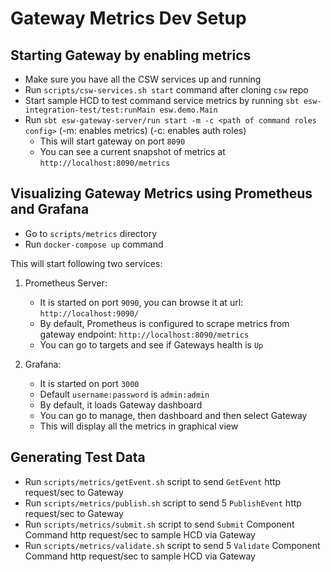 # Gateway Metrics Dev Setup

## Starting Gateway by enabling metrics

- Make sure you have all the CSW services up and running
- Run `scripts/csw-services.sh start` command after cloning `csw` repo
- Start sample HCD to test command service metrics by running `sbt esw-integration-test/test:runMain esw.demo.Main`
- Run `sbt esw-gateway-server/run start -m -c <path of command roles config>` (-m: enables metrics) (-c: enables auth roles)
    - This will start gateway on port `8090`
    - You can see a current snapshot of metrics at `http://localhost:8090/metrics`

## Visualizing Gateway Metrics using Prometheus and Grafana
- Go to `scripts/metrics` directory
- Run `docker-compose up` command

This will start following two services:
1. Prometheus Server: 
    - It is started on port `9090`, you can browse it at url: `http://localhost:9090/`
    - By default, Prometheus is configured to scrape metrics from gateway endpoint: `http://localhost:8090/metrics`
    - You can go to targets and see if Gateways health is `Up`
    
2. Grafana:
    - It is started on port `3000`
    - Default `username:password` is `admin:admin`
    - By default, it loads Gateway dashboard
    - You can go to manage, then dashboard and then select Gateway
    - This will display all the metrics in graphical view
    
## Generating Test Data
- Run `scripts/metrics/getEvent.sh` script to send `GetEvent` http request/sec to Gateway
- Run `scripts/metrics/publish.sh` script to send 5 `PublishEvent` http request/sec to Gateway
- Run `scripts/metrics/submit.sh` script to send `Submit` Component Command http request/sec to sample HCD via Gateway
- Run `scripts/metrics/validate.sh` script to send 5 `Validate` Component Command http request/sec to sample HCD via Gateway

    